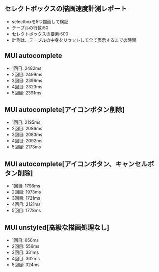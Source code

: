 ## セレクトボックスの描画速度計測レポート

- selectboxを5つ描画して検証
- テーブルの行数:50
- セレクトボックスの要素:500
- 計測は、テーブルの中身をリセットして全て表示するまでの時間

## MUI autocomplete

- 1回目: 2482ms
- 2回目: 2499ms
- 3回目: 2396ms
- 4回目: 2323ms
- 5回目: 2391ms


## MUI autocomplete[アイコンボタン削除]

- 1回目: 2195ms
- 2回目: 2086ms
- 3回目: 2083ms
- 4回目: 2092ms
- 5回目: 2173ms


## MUI autocomplete[アイコンボタン、キャンセルボタン削除]

- 1回目: 1798ms
- 2回目: 1973ms
- 3回目: 1721ms
- 4回目: 2121ms
- 5回目: 1778ms


## MUI unstyled[高級な描画処理なし]
- 1回目: 656ms
- 2回目: 556ms
- 3回目: 331ms
- 4回目: 302ms
- 5回目: 324ms